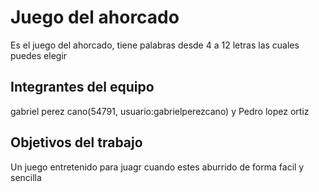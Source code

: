 # Juego del ahorcado

Es el juego del ahorcado, tiene palabras desde 4 a 12 letras las cuales puedes elegir 

## Integrantes del equipo

gabriel perez cano(54791, usuario:gabrielperezcano) y Pedro lopez ortiz

## Objetivos del trabajo

Un juego entretenido para juagr cuando estes aburrido de forma facil y sencilla
